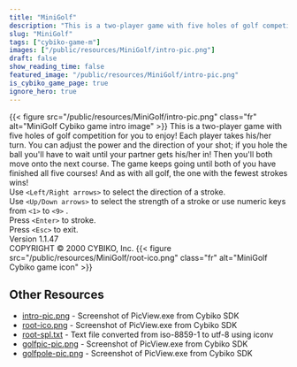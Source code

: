 ```yaml
---
title: "MiniGolf"
description: "This is a two-player game with five holes of golf competition for you to enjoy!  Each player takes his/her turn.  You can adjust the power and the direction of your shot; if you hole the ball you'll have to wait until your partner gets his/her in!  Then you'll both move onto the ..."
slug: "MiniGolf"
tags: ["cybiko-game-m"]
images: ["/public/resources/MiniGolf/intro-pic.png"]
draft: false
show_reading_time: false
featured_image: "/public/resources/MiniGolf/intro-pic.png"
is_cybiko_game_page: true
ignore_hero: true
---
```

{{< figure src="/public/resources/MiniGolf/intro-pic.png" class="fr" alt="MiniGolf Cybiko game intro image" >}}
This is a two-player game with five holes of golf competition for you to enjoy!  Each player takes his/her turn.  You can adjust the power and the direction of your shot; if you hole the ball you'll have to wait until your partner gets his/her in!  Then you'll both move onto the next course.  The game keeps going until both of you have finished all five courses!  And as with all golf, the one with the fewest strokes wins! \
Use `<Left/Right arrows>`  to select the direction of a stroke. \
Use `<Up/Down arrows>`  to select the strength of a stroke or use numeric keys from `<1>`  to `<9>` . \
Press `<Enter>`  to stroke. \
Press `<Esc>`  to exit. \
Version 1.1.47 \
COPYRIGHT © 2000 CYBIKO, Inc. {{< figure src="/public/resources/MiniGolf/root-ico.png" class="fr" alt="MiniGolf Cybiko game icon" >}}

## Other Resources
* [intro-pic.png](/public/resources/MiniGolf/intro-pic.png) - Screenshot of PicView.exe from Cybiko SDK
* [root-ico.png](/public/resources/MiniGolf/root-ico.png) - Screenshot of PicView.exe from Cybiko SDK
* [root-spl.txt](/public/resources/MiniGolf/root-spl.txt) - Text file converted from iso-8859-1 to utf-8 using iconv
* [golfpic-pic.png](/public/resources/MiniGolf/golfpic-pic.png) - Screenshot of PicView.exe from Cybiko SDK
* [golfpole-pic.png](/public/resources/MiniGolf/golfpole-pic.png) - Screenshot of PicView.exe from Cybiko SDK
